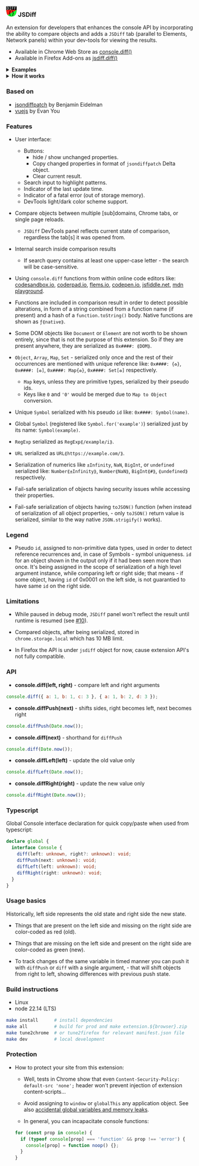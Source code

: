 ### ![](./bundle/img/panel-icon28.png) JSDiff

An extension for developers that enhances the console API by incorporating the ability to compare objects and adds a `JSDiff` tab (parallel to Elements, Network panels) within your dev-tools for viewing the results.

- Available in Chrome Web Store as [console.diff()](https://chromewebstore.google.com/detail/consolediff/iefeamoljhdcpigpnpggeiiabpnpgonb)
- Available in Firefox Add-ons as [jsdiff.diff()](https://addons.mozilla.org/addon/jsdiff-diff/)

<details>
  <summary> <strong>Examples</strong> </summary>

- Comparing two objects
  ![screenshot](./doc/screenshot-01.png)

- Tracking changes in `localStorage` (unchanged are hidden)
  ![screenshot](./doc/screenshot-02.png)

</details>
<details>
  <summary> <strong>How it works</strong> </summary>

- Chrome mv3
  ![screenshot](./doc/design.chrome.png)
- Firefox
  ![screenshot](./doc/design.firefox.png)

</details>

### Based on

- [jsondiffpatch](https://github.com/benjamine/jsondiffpatch) by Benjamín Eidelman
- [vuejs](https://github.com/vuejs) by Evan You

### Features

- User interface:

  - Buttons:
    - hide / show unchanged properties.
    - Copy changed properties in format of `jsondiffpatch` Delta object.
    - Clear current result.
  - Search input to highlight patterns.
  - Indicator of the last update time.
  - Indicator of a fatal error (out of storage memory).
  - DevTools light/dark color scheme support.

- Compare objects between multiple [sub]domains, Chrome tabs, or single page reloads.

  - `JSDiff` DevTools panel reflects current state of comparison, regardless the tab[s] it was opened from.

- Internal search inside comparison results

  - If search query contains at least one upper-case letter - the search will be case-sensitive.

- Using `console.diff` functions from within online code editors like: [codesandbox.io](https://codesandbox.io), [coderpad.io](https://coderpad.io), [flems.io](https://flems.io), [codepen.io](https://codepen.io), [jsfiddle.net](https://jsfiddle.net), [mdn playground](https://developer.mozilla.org/play).

- Functions are included in comparison result in order to detect possible alterations, in form of a string combined from a function name (if present) and a hash of a `function.toString()` body. Native functions are shown as `ƒ⟪native⟫`.

- Some DOM objects like `Document` or `Element` are not worth to be shown entirely, since that is not the purpose of this extension. So if they are present anywhere, they are serialized as `0x####: ⟪DOM⟫`.

- `Object`, `Array`, `Map`, `Set` - serialized only once and the rest of their occurrences are mentioned with unique reference like: `0x####: {♻️}`, `0x####: [♻️]`, `0x####: Map{♻️}`, `0x####: Set[♻️]` respectively.

  - `Map` keys, unless they are primitive types, serialized by their pseudo ids.
  - Keys like `0` and `'0'` would be merged due to `Map to Object` conversion.

- Unique `Symbol` serialized with his pseudo `id` like: `0x####: Symbol(name)`.

- Global `Symbol` (registered like `Symbol.for('example')`) serialized just by its name: `Symbol(example)`.

- `RegExp` serialized as `RegExp⟪/example/i⟫`.

- `URL` serialized as `URL⟪https://example.com/⟫`.

- Serialization of numerics like `±Infinity`, `NaN`, `BigInt`, or `undefined` serialized like: `Number⟪±Infinity⟫`, `Number⟪NaN⟫`, `BigInt⟪#⟫`, `⟪undefined⟫` respectively.

- Fail-safe serialization of objects having security issues while accessing their properties.

- Fail-safe serialization of objects having `toJSON()` function (when instead of serialization of all object properties, - only `toJSON()` return value is serialized, similar to the way native `JSON.strigify()` works).

### Legend

- Pseudo `id`, assigned to non-primitive data types, used in order to detect reference recurrences and, in case of Symbols - symbol uniqueness. `id` for an object shown in the output only if it had been seen more than once. It's being assigned in the scope of serialization of a high level argument instance, while comparing left or right side; that means - if some object, having `id` of 0x0001 on the left side, is not guarantied to have same `id` on the right side.

### Limitations

- While paused in debug mode, `JSDiff` panel won't reflect the result until runtime is resumed (see [#10][i10]).

[i10]: https://github.com/zendive/jsdiff/issues/10

- Compared objects, after being serialized, stored in `chrome.storage.local` which has 10 MB limit.

- In Firefox the API is under `jsdiff` object for now, cause extension API's not fully compatible.

### API

- **console.diff(left, right)** - compare left and right arguments

```javascript
console.diff({ a: 1, b: 1, c: 3 }, { a: 1, b: 2, d: 3 });
```

- **console.diffPush(next)** - shifts sides, right becomes left, next becomes right

```javascript
console.diffPush(Date.now());
```

- **console.diff(next)** - shorthand for `diffPush`

```javascript
console.diff(Date.now());
```

- **console.diffLeft(left)** - update the old value only

```javascript
console.diffLeft(Date.now());
```

- **console.diffRight(right)** - update the new value only

```javascript
console.diffRight(Date.now());
```

### Typescript

Global Console interface declaration for quick copy/paste when used from typescript:

```typescript
declare global {
  interface Console {
    diff(left: unknown, right?: unknown): void;
    diffPush(next: unknown): void;
    diffLeft(left: unknown): void;
    diffRight(right: unknown): void;
  }
}
```

### Usage basics

Historically, left side represents the old state and right side the new state.

- Things that are present on the left side and missing on the right side are color-coded as red (old).

- Things that are missing on the left side and present on the right side are color-coded as green (new).

- To track changes of the same variable in timed manner you can push it with `diffPush` or `diff` with a single argument, - that will shift objects from right to left, showing differences with previous push state.

### Build instructions

- Linux
- node 22.14 (LTS)

```sh
make install      # install dependencies
make all          # build for prod and make extension.${browser}.zip
make tune2chrome  # or tune2firefox for relevant manifest.json file
make dev          # local development
```

### Protection

- How to protect your site from this extension:

  - Well, tests in Chrome show that even `Content-Security-Policy: default-src 'none';` header won't prevent injection of extension content-scripts...

  - Avoid assigning to `window` or `globalThis` any application object.
    See also [accidental global variables and memory leaks](https://www.tutorialspoint.com/explain-in-detail-about-memory-leaks-in-javascript).

  - In general, you can incapacitate console functions:

  ```js
  for (const prop in console) {
    if (typeof console[prop] === 'function' && prop !== 'error') {
      console[prop] = function noop() {};
    }
  }
  ```

